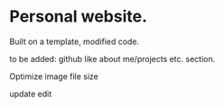 # Personal website.
Built on a template, modified code.

to be added: github like about me/projects etc. section.

Optimize image file size

update edit
